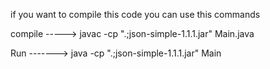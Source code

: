   if you want to compile this code you can use this commands

compile -----> javac -cp ".;json-simple-1.1.1.jar" Main.java

Run ------->   java -cp ".;json-simple-1.1.1.jar" Main
